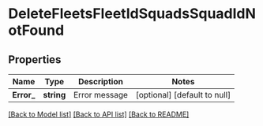 # DeleteFleetsFleetIdSquadsSquadIdNotFound

## Properties
Name | Type | Description | Notes
------------ | ------------- | ------------- | -------------
**Error_** | **string** | Error message | [optional] [default to null]

[[Back to Model list]](../README.md#documentation-for-models) [[Back to API list]](../README.md#documentation-for-api-endpoints) [[Back to README]](../README.md)


